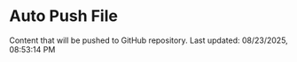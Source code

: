 # Auto Push File

Content that will be pushed to GitHub repository.
Last updated: 08/23/2025, 08:53:14 PM